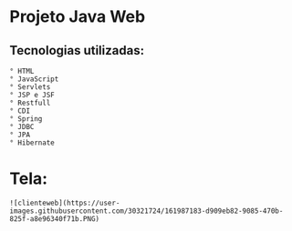 # Projeto Java Web  

## Tecnologias utilizadas:
    ° HTML
    ° JavaScript
    ° Servlets
    ° JSP e JSF
    ° Restfull
    ° CDI
    ° Spring
    ° JDBC
    ° JPA
    ° Hibernate
# Tela:
    ![clienteweb](https://user-images.githubusercontent.com/30321724/161987183-d909eb82-9085-470b-825f-a8e96340f71b.PNG)

